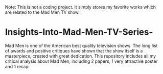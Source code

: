 Note: This is not a coding project. It simply stores my favorite works which are related to the Mad Men TV show. 
# Insights-Into-Mad-Men-TV-Series-
Mad Men is one of the American best quality television shows. The long list of awards and positive critiques have shown that the show itself is a masterpiece, created with great dedication. This repository includes all my critical analysis about Mad Men, including 2 papers, 1 very attractive poster and 1 recap.
